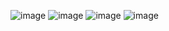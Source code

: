 ![image](https://github.com/Furkanozdes/LabirentOyunu/assets/126513507/132510d6-b428-4d85-ae0f-c470e04ca629)
![image](https://github.com/Furkanozdes/LabirentOyunu/assets/126513507/9c900f27-df8c-48f1-bf8b-947b83519e81)
![image](https://github.com/Furkanozdes/LabirentOyunu/assets/126513507/7aa6b525-c513-4e5c-ada6-382f8a1978ec)
![image](https://github.com/Furkanozdes/LabirentOyunu/assets/126513507/72f3d352-5fe8-4c79-9569-3c977d44e6a4)
